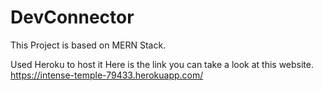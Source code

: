 # DevConnector
This Project is based on MERN Stack.

Used Heroku to host it
Here is the link you can take a look at this website.
https://intense-temple-79433.herokuapp.com/
